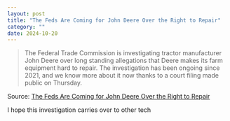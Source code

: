 ```yaml
---
layout: post
title: "The Feds Are Coming for John Deere Over the Right to Repair"
category: ""
date: 2024-10-20
---
```


>The Federal Trade Commission is investigating tractor manufacturer John Deere over long standing allegations that Deere makes its farm equipment hard to repair. The investigation has been ongoing since 2021, and we know more about it now thanks to a court filing made public on Thursday.

Source: [The Feds Are Coming for John Deere Over the Right to Repair](https://gizmodo.com/the-feds-are-coming-for-john-deere-over-the-right-to-repair-2000513521)

I hope this investigation carries over to other tech
